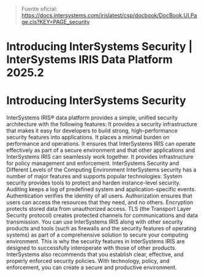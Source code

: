 > Fuente oficial: https://docs.intersystems.com/irislatest/csp/docbook/DocBook.UI.Page.cls?KEY=PAGE_security

# Introducing InterSystems Security | InterSystems IRIS Data Platform 2025.2

# Introducing InterSystems Security

InterSystems IRIS® data platform provides a simple, unified security architecture with the following features:
It provides a security infrastructure that makes it easy for developers to build strong, high-performance security features into applications. It places a minimal burden on performance and operations. It ensures that InterSystems IRIS can operate effectively as part of a secure environment and that other applications and InterSystems IRIS can seamlessly work together. It provides infrastructure for policy management and enforcement.
InterSystems Security and Different Levels of the Computing Environment
InterSystems security has a number of major features and supports popular technologies:
System security provides tools to protect and harden instance-level security. Auditing keeps a log of predefined system and application-specific events. Authentication verifies the identity of all users. Authorization ensures that users can access the resources that they need, and no others. Encryption protects stored data from unauthorized access. TLS (the Transport Layer Security protocol) creates protected channels for communications and data transmission.
You can use InterSystems IRIS along with other security products and tools (such as firewalls and the security features of operating systems) as part of a comprehensive solution to secure your computing environment. This is why the security features in InterSystems IRIS are designed to successfully interoperate with those of other products.
InterSystems also recommends that you establish clear, effective, and properly enforced security policies. With technology, policy, and enforcement, you can create a secure and productive environment.
